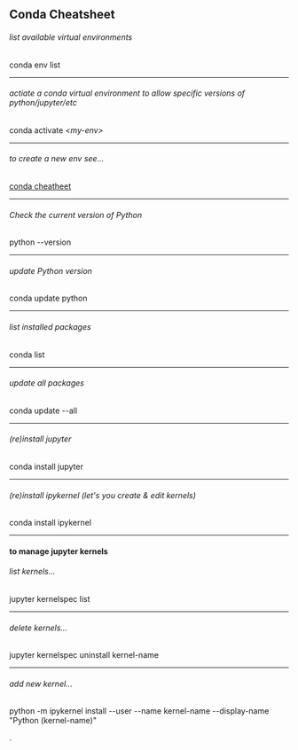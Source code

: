 ## Conda Cheatsheet  

###### list available virtual environments   
  
conda env list

---

###### actiate a conda virtual environment to allow specific versions of python/jupyter/etc   
  
conda activate *\<my-env\>*
  
---

###### to create a new env see...  
  
[conda cheatheet](https://conda.io/docs/_downloads/conda-cheatsheet.pdf)
  
---

###### Check the current version of Python   
  
python \-\-version
  
---

###### update Python version  
  
conda update python
  
---

###### list installed packages   
  
conda list

---  

###### update all packages  
  
conda update \-\-all
  
---

###### (re)install jupyter    
  
conda install jupyter
  
---

###### (re)install ipykernel (let's you create & edit kernels) 
  
conda install ipykernel
  
---

#### to manage jupyter kernels  

###### list kernels...  
  
jupyter kernelspec list  

---
  
###### delete kernels...   
jupyter kernelspec uninstall kernel-name
  
---  
###### add new kernel...   
python -m ipykernel install --user --name kernel-name --display-name "Python (kernel-name)"  

.
